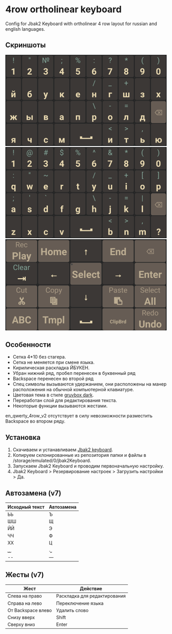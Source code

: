 # 4row ortholinear keyboard
 Config for Jbak2 Keyboard with ortholinear 4 row layout for russian and english languages.

## Скриншоты
![ru_qwerty_4row_v7](/images/ru_qwerty_4row_v7.png)
![en_qwerty_4row_v7](/images/en_qwerty_4row_v7.png)
![edittext_4row_v1](/images/edittext_4row_v1.png)

## Особенности

* Сетка 4*10 без стагера.
* Сетка не меняется при смене языка.
* Кирилическая раскладка ЙБУКЕН.
* Убран нижний ряд, пробел перенесен в буквенный ряд
* Backspace перенесен во второй ряд
* Спец символы вызываются удержанием, они расположены на манер расположения на обычной компьютерной клавиатуре.
* Цветовая тема в стиле [gruvbox dark](https://github.com/morhetz/gruvbox).
* Переработан слой для редактирования текста.
* Некоторые функции вызываются жестами.

en_qwerty_4row_v2 отсутствует в силу невозможности разместить Backspace во втором ряду.


## Установка

1) Скачиваем и устанавливаем [Jbak2 keyboard](https://4pda.ru/forum/index.php?showtopic=638021).
2) Копируем склонированные из репозитория папки и файлы в /storage/emulated/0/jbak2Keyboard.
3) Запускаем Jbak2 Keyboard и проводим первоначальную настройку.
4) Jbak2 Keyboard > Резервирование настроек > Загрузить настройки > Да.

## Автозамена (v7)

| Исходный текст | Автозамена |
|----------------|------------|
| ЬЬ             | Ъ          | 
| ШШ             | Щ          | 
| ЙЙ             | Э          | 
| ЧЧ             | Ф          | 
| ХХ             | Ц          | 
| ⎵⎵             | .⎵         | 
| --             | —          | 


## Жесты (v7)

|  Жест              | Действие                     |
|--------------------|------------------------------|
| Слева на право     | Раскладка для редактирования |
| Справа на лево     | Переключение языка           |
| От Backspace влево | Удалить слово                |
| Снизу вверх        | Shift                        |
| Сверху вниз        | Enter                        |
